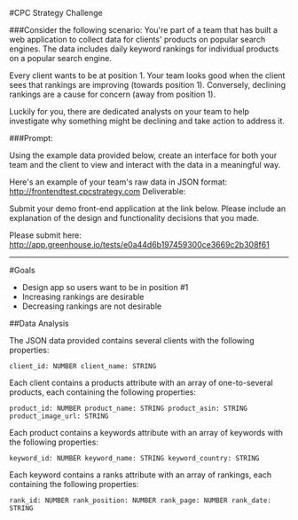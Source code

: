#CPC Strategy Challenge

###Consider the following scenario:
You're part of a team that has built a web application to collect data for clients' products on popular search engines. The data includes daily keyword rankings for individual products on a popular search engine. 

Every client wants to be at position 1. Your team looks good when the client sees that rankings are improving (towards position 1). Conversely, declining rankings are a cause for concern (away from position 1). 

Luckily for you, there are dedicated analysts on your team to help investigate why something might be declining and take action to address it. 

###Prompt:

Using the example data provided below, create an interface for both your team and the client to view and interact with the data in a meaningful way.
 
Here's an example of your team's raw data in JSON format:
http://frontendtest.cpcstrategy.com 
Deliverable:

Submit your demo front-end application at the link below. Please include an explanation of the design and functionality decisions that you made. 

Please submit here: http://app.greenhouse.io/tests/e0a44d6b197459300ce3669c2b308f61

- - - - - - - - 

#Goals

- Design app so users want to be in position #1
- Increasing rankings are desirable 
- Decreasing rankings are not desirable

##Data Analysis

The JSON data provided contains several clients with the following properties:

`client_id: NUMBER
client_name: STRING`

Each client contains a products attribute with an array of one-to-several products, each containing the following properties:

`product_id: NUMBER
product_name: STRING
product_asin: STRING
product_image_url: STRING`

Each product contains a keywords attribute with an array of keywords with the following properties:

`keyword_id: NUMBER
keyword_name: STRING
keyword_country: STRING`

Each keyword contains a ranks attribute with an array of rankings, each containing the following properties:

`rank_id: NUMBER
rank_position: NUMBER
rank_page: NUMBER
rank_date: STRING`





